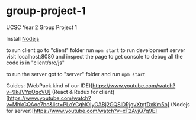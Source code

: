 # group-project-1
UCSC Year 2 Group Project 1 

Install [Nodejs](https://nodejs.org/en/)

to run client go to "client" folder run `npm start` to run development server
visit localhost:8080 and inspect the page to get console to debug
all the code is in "client/src/js"

to run the server got to "server" folder and run `npm start`

Guides:
(WebPack kind of our IDE)[https://www.youtube.com/watch?v=9kJVYpOqcVU]
(React & Redux for client)[https://www.youtube.com/watch?v=MhkGQAoc7bc&list=PLoYCgNOIyGABj2GQSlDRjgvXtqfDxKm5b]
(Nodejs for server)[https://www.youtube.com/watch?v=xT2AvjQ7q9E]
